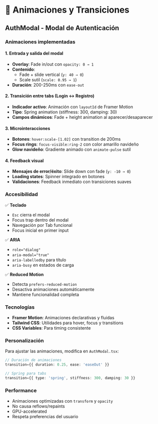 # 🎨 Animaciones y Transiciones

## AuthModal - Modal de Autenticación

### Animaciones implementadas

#### 1. Entrada y salida del modal
- **Overlay**: Fade in/out con `opacity: 0 → 1`
- **Contenido**: 
  - Fade + slide vertical (`y: 40 → 0`)
  - Scale sutil (`scale: 0.95 → 1`)
- **Duración**: 200-250ms con `ease-out`

#### 2. Transición entre tabs (Login ↔ Registro)
- **Indicador activo**: Animación con `layoutId` de Framer Motion
- **Tipo**: Spring animation (stiffness: 300, damping: 30)
- **Campos dinámicos**: Fade + height animation al aparecer/desaparecer

#### 3. Microinteracciones
- **Botones**: `hover:scale-[1.02]` con transition de 200ms
- **Focus rings**: `focus-visible:ring-2` con color amarillo navideño
- **Glow navideño**: Gradiente animado con `animate-pulse` sutil

#### 4. Feedback visual
- **Mensajes de error/éxito**: Slide down con fade (`y: -10 → 0`)
- **Loading states**: Spinner integrado en botones
- **Validaciones**: Feedback inmediato con transiciones suaves

### Accesibilidad

✅ **Teclado**
- `Esc` cierra el modal
- Focus trap dentro del modal
- Navegación por Tab funcional
- Focus inicial en primer input

✅ **ARIA**
- `role="dialog"`
- `aria-modal="true"`
- `aria-labelledby` para título
- `aria-busy` en estados de carga

✅ **Reduced Motion**
- Detecta `prefers-reduced-motion`
- Desactiva animaciones automáticamente
- Mantiene funcionalidad completa

### Tecnologías

- **Framer Motion**: Animaciones declarativas y fluidas
- **Tailwind CSS**: Utilidades para hover, focus y transitions
- **CSS Variables**: Para timing consistente

### Personalización

Para ajustar las animaciones, modifica en `AuthModal.tsx`:

```typescript
// Duración de animaciones
transition={{ duration: 0.25, ease: 'easeOut' }}

// Spring para tabs
transition={{ type: 'spring', stiffness: 300, damping: 30 }}
```

### Performance

- Animaciones optimizadas con `transform` y `opacity`
- No causa reflows/repaints
- GPU-accelerated
- Respeta preferencias del usuario
